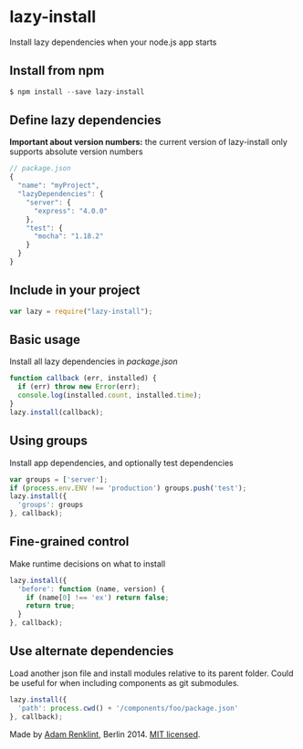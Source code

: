 lazy-install
============

Install lazy dependencies when your node.js app starts

## Install from npm

```javascript
$ npm install --save lazy-install
```

## Define lazy dependencies

**Important about version numbers:** the current version of lazy-install only supports absolute version numbers

```javascript
// package.json
{
  "name": "myProject",
  "lazyDependencies": {
    "server": {
      "express": "4.0.0"
    },
    "test": {
      "mocha": "1.18.2"
    }
  }
}
```

## Include in your project

```javascript
var lazy = require("lazy-install");
```

## Basic usage

Install all lazy dependencies in *package.json*

```javascript
function callback (err, installed) {
  if (err) throw new Error(err);
  console.log(installed.count, installed.time);
}
lazy.install(callback);
```

## Using groups

Install app dependencies, and optionally test dependencies

```javascript
var groups = ['server'];
if (process.env.ENV !== 'production') groups.push('test');
lazy.install({
  'groups': groups
}, callback);
```

## Fine-grained control

Make runtime decisions on what to install

```javascript
lazy.install({
  'before': function (name, version) {
    if (name[0] !== 'ex') return false;
    return true;
  }
}, callback);
```

## Use alternate dependencies

Load another json file and install modules relative to its parent folder. Could be useful for when including components as git submodules.

```javascript
lazy.install({
  'path': process.cwd() + '/components/foo/package.json'
}, callback);
```

Made by [Adam Renklint](http://adamrenklint.com), Berlin 2014. [MIT licensed](https://github.com/adamrenklint/lazy-install/blob/master/LICENSE).